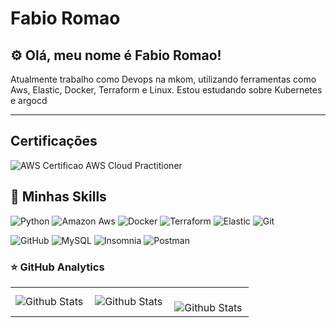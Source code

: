# Fabio Romao

## ⚙️ Olá, meu nome é Fabio Romao!

Atualmente trabalho como Devops na mkom, utilizando ferramentas como Aws, Elastic, Docker, Terraform e Linux.
Estou estudando sobre Kubernetes e argocd 

---
## Certificações
![AWS Certificao AWS Cloud Practitioner](https://images.credly.com/images/00634f82-b07f-4bbd-a6bb-53de397fc3a6/image.png)


## 🚀 Minhas Skills

![Python](https://img.shields.io/badge/Python-3776AB?style=for-the-badge&logo=python&logoColor=white)
![Amazon Aws](https://img.shields.io/badge/Amazon_AWS-232F3E?style=for-the-badge&logo=amazon-aws&logoColor=white)
![Docker](https://img.shields.io/badge/Docker-2496ED?style=for-the-badge&logo=docker&logoColor=white)
![Terraform](https://img.shields.io/badge/Terraform-7B42BC?style=for-the-badge&logo=terraform&logoColor=white)
![Elastic](https://img.shields.io/badge/Elastic-FFFFFF?style=for-the-badge&logo=elastic&logoColor=black)
![Git](https://img.shields.io/badge/Git-E34F26?style=for-the-badge&logo=git&logoColor=white)

![GitHub](https://img.shields.io/badge/-GitHub-333333?style=flat&logo=github)
![MySQL](https://img.shields.io/badge/-MySQL-333333?style=flat&logo=mysql)
![Insomnia](https://img.shields.io/badge/-Insomnia-333333?style=flat&logo=insomnia)
![Postman](https://img.shields.io/badge/-Postman-333333?style=flat&logo=postman)

### ⭐ GitHub Analytics

<table>
  <tr>
    <td>
      <img
        align="left"
        src="https://github-readme-stats.vercel.app/api?username=FabioARomao&theme=dark&hide_border=false&include_all_commits=true"
        alt="Github Stats"
      />
    </td>
    <td>
      <img
        align="left"
        src="https://github-readme-stats.vercel.app/api/top-langs/?username=FabioARomao&theme=dark&hide_border=false&include_all_commits=true&count_private=true&layout=compact"
        alt="Github Stats"
      />
    </td>
    <td>
      <br />
      <img
        align="left"
        src="https://github-readme-streak-stats.herokuapp.com/?user=FabioARomao&theme=dark&hide_border=false"
        alt="Github Stats"
      />
    </td>
  </tr>
</table>
